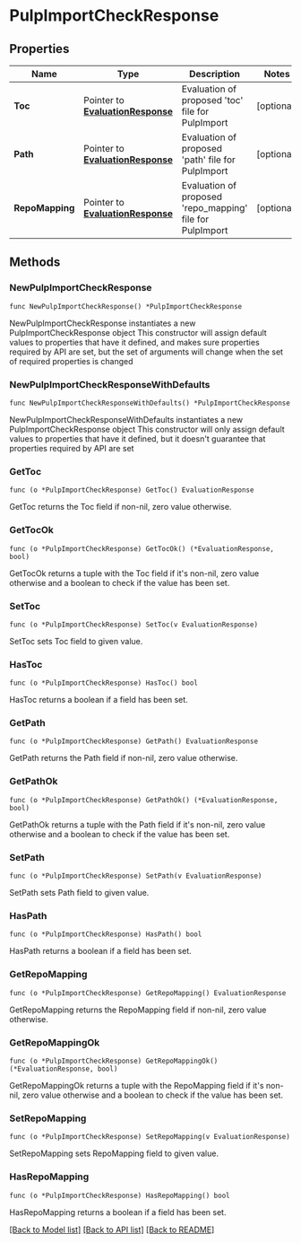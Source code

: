 # PulpImportCheckResponse

## Properties

Name | Type | Description | Notes
------------ | ------------- | ------------- | -------------
**Toc** | Pointer to [**EvaluationResponse**](EvaluationResponse.md) | Evaluation of proposed &#39;toc&#39; file for PulpImport | [optional] 
**Path** | Pointer to [**EvaluationResponse**](EvaluationResponse.md) | Evaluation of proposed &#39;path&#39; file for PulpImport | [optional] 
**RepoMapping** | Pointer to [**EvaluationResponse**](EvaluationResponse.md) | Evaluation of proposed &#39;repo_mapping&#39; file for PulpImport | [optional] 

## Methods

### NewPulpImportCheckResponse

`func NewPulpImportCheckResponse() *PulpImportCheckResponse`

NewPulpImportCheckResponse instantiates a new PulpImportCheckResponse object
This constructor will assign default values to properties that have it defined,
and makes sure properties required by API are set, but the set of arguments
will change when the set of required properties is changed

### NewPulpImportCheckResponseWithDefaults

`func NewPulpImportCheckResponseWithDefaults() *PulpImportCheckResponse`

NewPulpImportCheckResponseWithDefaults instantiates a new PulpImportCheckResponse object
This constructor will only assign default values to properties that have it defined,
but it doesn't guarantee that properties required by API are set

### GetToc

`func (o *PulpImportCheckResponse) GetToc() EvaluationResponse`

GetToc returns the Toc field if non-nil, zero value otherwise.

### GetTocOk

`func (o *PulpImportCheckResponse) GetTocOk() (*EvaluationResponse, bool)`

GetTocOk returns a tuple with the Toc field if it's non-nil, zero value otherwise
and a boolean to check if the value has been set.

### SetToc

`func (o *PulpImportCheckResponse) SetToc(v EvaluationResponse)`

SetToc sets Toc field to given value.

### HasToc

`func (o *PulpImportCheckResponse) HasToc() bool`

HasToc returns a boolean if a field has been set.

### GetPath

`func (o *PulpImportCheckResponse) GetPath() EvaluationResponse`

GetPath returns the Path field if non-nil, zero value otherwise.

### GetPathOk

`func (o *PulpImportCheckResponse) GetPathOk() (*EvaluationResponse, bool)`

GetPathOk returns a tuple with the Path field if it's non-nil, zero value otherwise
and a boolean to check if the value has been set.

### SetPath

`func (o *PulpImportCheckResponse) SetPath(v EvaluationResponse)`

SetPath sets Path field to given value.

### HasPath

`func (o *PulpImportCheckResponse) HasPath() bool`

HasPath returns a boolean if a field has been set.

### GetRepoMapping

`func (o *PulpImportCheckResponse) GetRepoMapping() EvaluationResponse`

GetRepoMapping returns the RepoMapping field if non-nil, zero value otherwise.

### GetRepoMappingOk

`func (o *PulpImportCheckResponse) GetRepoMappingOk() (*EvaluationResponse, bool)`

GetRepoMappingOk returns a tuple with the RepoMapping field if it's non-nil, zero value otherwise
and a boolean to check if the value has been set.

### SetRepoMapping

`func (o *PulpImportCheckResponse) SetRepoMapping(v EvaluationResponse)`

SetRepoMapping sets RepoMapping field to given value.

### HasRepoMapping

`func (o *PulpImportCheckResponse) HasRepoMapping() bool`

HasRepoMapping returns a boolean if a field has been set.


[[Back to Model list]](../README.md#documentation-for-models) [[Back to API list]](../README.md#documentation-for-api-endpoints) [[Back to README]](../README.md)


